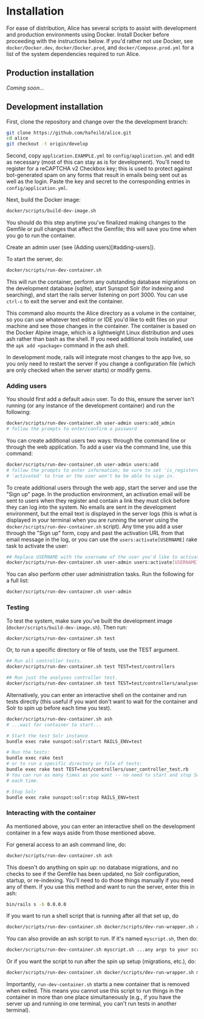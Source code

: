 # Installation

For ease of distribution, Alice has several scripts to assist with
development and production environments using Docker. Install Docker before
proceeding with the instructions below. If you'd rather not use Docker,
see `docker/Docker.dev`, `docker/Docker.prod`, and `docker/Compose.prod.yml` for
a list of the system dependencies required to run Alice.

## Production installation

*Coming soon...*


## Development installation

First, clone the repository and change over the the development branch:

```bash
git clone https://github.com/hafeild/alice.git
cd alice
git checkout -t origin/develop
```

Second, copy `application.EXAMPLE.yml` to `config/application.yml` and edit as
necessary (most of this can stay as is for development). You'll need to register
for a reCAPTCHA v2 Checkbox key; this is used to protect against bot-generated
spam on any forms that result in emails being sent out as well as the login.
Paste the key and secret to the corresponding entries in
`config/application.yml`.

Next, build the Docker image:

```bash
docker/scripts/build-dev-image.sh
```

You should do this step anytime you've finalized making changes to the Gemfile
or pull changes that affect the Gemfile; this will save you time when you go
to run the container.


Create an admin user (see (Adding users)[#adding-users]).


To start the server, do:

```bash
docker/scripts/run-dev-container.sh
```

This will run the container, perform any outstanding database migrations on the
development database (sqlite), start Sunspot Solr (for indexing and searching),
and start the rails server listening on port 3000. You can use `ctrl-c` to exit
the server and exit the container. 

This command also mounts the Alice directory as a volume in the container, so
you can use whatever text editor or IDE you'd like to edit files on your machine
and see those changes in the container. The container is based on the Docker
Alpine image, which is a lightweight Linux distribution and uses ash rather than
bash as the shell. If you need additional tools installed, use the `apk add
<package>` command in the ash shell.

In development mode, rails will integrate most changes to the app live, so
you only need to restart the server if you change a configuration file (which 
are only checked when the server starts) or modify gems.

<a name="adding-users"></a>
### Adding users

You should first add a default `admin` user. To do this, ensure the server
isn't running (or any instance of the development container) and 
run the following:

```bash
docker/scripts/run-dev-container.sh user-admin users:add_admin
# follow the prompts to enter/confirm a password
```

You can create additional users two ways: through the command line or through
the web application. To add a user via the command line, use this command:

```bash
docker/scripts/run-dev-container.sh user-admin users:add
# follow the prompts to enter information; be sure to set 'is_registered' and 
# 'activated' to true or the user won't be be able to sign in.
```

To create additional users through the web app, start the server and use the
"Sign up" page. In the production environment, an activation email will be sent
to users when they register and contain a link they must click before they can
log into the system. No emails are sent in the development environment, but the
email text is displayed in the server logs (this is what is displayed in your
terminal when you are running the server using the
`docker/scripts/run-dev-container.sh` script). Any time you add a user through
the "Sign up" form, copy and past the activation URL from that email message in
the log, or you can use the `users:activate[USERNAME]` rake task to activate the
user:

```bash
## Replace USERNAME with the username of the user you'd like to activate.
docker/scripts/run-dev-container.sh user-admin users:activate[USERNAME]
```

You can also perform other user administration tasks. Run the following for
a full list:

```bash
docker/scripts/run-dev-container.sh user-admin
```


### Testing

To test the system, make sure you've built the development image
(`docker/scripts/build-dev-image.sh`). Then run:

```bash
docker/scripts/run-dev-container.sh test
```

Or, to run a specific directory or file of tests, use the TEST argument.

```bash
## Run all controller tests.
docker/scripts/run-dev-container.sh test TEST=test/controllers

## Run just the analyses controller test.
docker/scripts/run-dev-container.sh test TEST=test/controllers/analyses_controller_test.rb
```

Alternatively, you can enter an interactive shell on the container and run tests
directly (this useful if you want don't want to wait for the container and Solr
to spin up before each time you test).

```bash
docker/scripts/run-dev-container.sh ash
# ...wait for container to start...

# Start the test Solr instance
bundle exec rake sunspot:solr:start RAILS_ENV=test

# Run the tests:
bundle exec rake test
# or to run a specific directory or file of tests:
bundle exec rake test TEST=test/controllers/user_controller_test.rb
# You can run as many times as you want -- no need to start and stop Solr
# each time.

# Stop Solr
bundle exec rake sunspot:solr:stop RAILS_ENV=test
```

### Interacting with the container

As mentioned above, you can enter an interactive shell on the development 
container in a few ways aside from those mentioned above.

For general access to an ash command line, do:

```bash
docker/scripts/run-dev-container.sh ash
```

This doesn't do anything on spin up: no database migrations, and no checks to
see if the Gemfile has been updated, no Solr configuration, startup, or
re-indexing. You'll need to do those things manually if you need any of them. 
If you use this method and want to run the server, enter this in ash:

```bash
bin/rails s -b 0.0.0.0
```

If you want to run a shell script that is running after all that set up, do

```bash
docker/scripts/run-dev-container.sh docker/scripts/dev-run-wrapper.sh ash
```

You can also provide an ash script to run. If it's named `myscript.sh`, then
do:

```bash
docker/scripts/run-dev-container.sh myscript.sh ...any args to your script...
```

Or if you want the script to run after the spin up setup (migrations, etc.),
do: 

```bash
docker/scripts/run-dev-container.sh docker/scripts/dev-run-wrapper.sh myscript.sh ...any args to your script...
```
   
Importantly, `run-dev-container.sh` starts a new container that is removed
when exited. This means you cannot use this script to run things in the
container in more than one place simultaneously (e.g., if you have the 
server up and running in one terminal, you can't run tests in another terminal).

